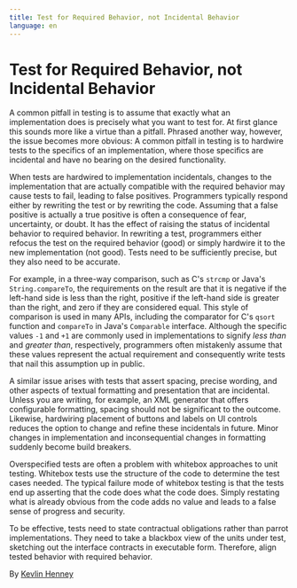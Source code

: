 ```yaml
---
title: Test for Required Behavior, not Incidental Behavior
language: en
---
```


# Test for Required Behavior, not Incidental Behavior

A common pitfall in testing is to assume that exactly what an implementation does is precisely what you want to test for. At first glance this sounds more like a virtue than a pitfall. Phrased another way, however, the issue becomes more obvious: A common pitfall in testing is to hardwire tests to the specifics of an implementation, where those specifics are incidental and have no bearing on the desired functionality.

When tests are hardwired to implementation incidentals, changes to the implementation that are actually compatible with the required behavior may cause tests to fail, leading to false positives. Programmers typically respond either by rewriting the test or by rewriting the code. Assuming that a false positive is actually a true positive is often a consequence of fear, uncertainty, or doubt. It has the effect of raising the status of incidental behavior to required behavior. In rewriting a test, programmers either refocus the test on the required behavior (good) or simply hardwire it to the new implementation (not good). Tests need to be sufficiently precise, but they also need to be accurate.

For example, in a three-way comparison, such as C's `strcmp` or Java's `String.compareTo`, the requirements on the result are that it is negative if the left-hand side is less than the right, positive if the left-hand side is greater than the right, and zero if they are considered equal. This style of comparison is used in many APIs, including the comparator for C's `qsort` function and `compareTo` in Java's `Comparable` interface. Although the specific values `-1` and `+1` are commonly used in implementations to signify *less than* and *greater than*, respectively, programmers often mistakenly assume that these values represent the actual requirement and consequently write tests that nail this assumption up in public.

A similar issue arises with tests that assert spacing, precise wording, and other aspects of textual formatting and presentation that are incidental. Unless you are writing, for example, an XML generator that offers configurable formatting, spacing should not be significant to the outcome. Likewise, hardwiring placement of buttons and labels on UI controls reduces the option to change and refine these incidentals in future. Minor changes in implementation and inconsequential changes in formatting suddenly become build breakers.

Overspecified tests are often a problem with whitebox approaches to unit testing. Whitebox tests use the structure of the code to determine the test cases needed. The typical failure mode of whitebox testing is that the tests end up asserting that the code does what the code does. Simply restating what is already obvious from the code adds no value and leads to a false sense of progress and security.

To be effective, tests need to state contractual obligations rather than parrot implementations. They need to take a blackbox view of the units under test, sketching out the interface contracts in executable form. Therefore, align tested behavior with required behavior.

By [Kevlin Henney](http://programmer.97things.oreilly.com/wiki/index.php/Kevlin_Henney)